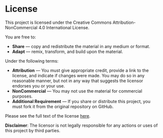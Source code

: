 # License

This project is licensed under the Creative Commons Attribution-NonCommercial 4.0 International License.

You are free to:

- **Share** — copy and redistribute the material in any medium or format.
- **Adapt** — remix, transform, and build upon the material.

Under the following terms:

- **Attribution** — You must give appropriate credit, provide a link to the license, and indicate if changes were made. You may do so in any reasonable manner, but not in any way that suggests the licensor endorses you or your use.
- **NonCommercial** — You may not use the material for commercial purposes.
- **Additional Requirement** — If you share or distribute this project, you must fork it from the original repository on GitHub.

Please see the full text of the license [here](https://creativecommons.org/licenses/by-nc/4.0/legalcode).

**Disclaimer**: The licensor is not legally responsible for any actions or uses of this project by third parties.
